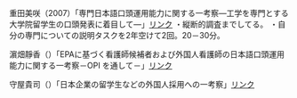 重田美咲（2007）「専門日本語口頭運用能力に関する一考察―工学を専門とする大学院留学生の口頭発表に着目して―」[リンク](http://stje.kir.jp/download/09_43.pdf)
・縦断的調査までしてる。
・自分の専門についての説明タスクを2年空けて2回。20－30分。

濵畑靜香（）「EPAに基づく看護師候補者および外国人看護師の日本語口頭運用能力に関する一考察－OPI を通して－」[リンク](https://kogakkan.repo.nii.ac.jp/?action=repository_uri&item_id=455&file_id=22&file_no=1)

守屋貴司（）「日本企業の留学生などの外国人採用への一考察」[リンク](https://www.jil.go.jp/institute/zassi/backnumber/2012/06/pdf/029-036.pdf)
